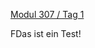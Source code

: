 [Modul 307 / Tag 1](/ilv.307/01-modul-307)

FDas ist ein Test!
<!--stackedit_data:
eyJoaXN0b3J5IjpbLTEzMjAwODk5NzZdfQ==
-->